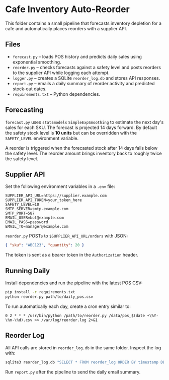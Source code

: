 # Cafe Inventory Auto-Reorder

This folder contains a small pipeline that forecasts inventory depletion for a cafe and automatically places reorders with a supplier API.

## Files

- `forecast.py` – loads POS history and predicts daily sales using exponential smoothing.
- `reorder.py` – checks forecasts against a safety level and posts reorders to the supplier API while logging each attempt.
- `logger.py` – creates a SQLite `reorder_log.db` and stores API responses.
- `report.py` – emails a daily summary of reorder activity and predicted stock-out dates.
- `requirements.txt` – Python dependencies.

## Forecasting

`forecast.py` uses `statsmodels` `SimpleExpSmoothing` to estimate the next day's sales for each SKU. The forecast is projected 14 days forward. By default the safety stock level is **10 units** but can be overridden with the `SAFETY_LEVEL` environment variable.

A reorder is triggered when the forecasted stock after 14 days falls below the safety level. The reorder amount brings inventory back to roughly twice the safety level.

## Supplier API

Set the following environment variables in a `.env` file:

```
SUPPLIER_API_URL=https://supplier.example.com
SUPPLIER_API_TOKEN=your_token_here
SAFETY_LEVEL=10
SMTP_SERVER=smtp.example.com
SMTP_PORT=587
EMAIL_USER=bot@example.com
EMAIL_PASS=password
EMAIL_TO=manager@example.com
```

`reorder.py` POSTs to `$SUPPLIER_API_URL/orders` with JSON:

```json
{ "sku": "ABC123", "quantity": 20 }
```

The token is sent as a bearer token in the `Authorization` header.

## Running Daily

Install dependencies and run the pipeline with the latest POS CSV:

```bash
pip install -r requirements.txt
python reorder.py path/to/daily_pos.csv
```

To run automatically each day, create a cron entry similar to:

```
0 2 * * * /usr/bin/python /path/to/reorder.py /data/pos_$(date +\%Y-\%m-\%d).csv >> /var/log/reorder.log 2>&1
```

## Reorder Log

All API calls are stored in `reorder_log.db` in the same folder. Inspect the log with:

```bash
sqlite3 reorder_log.db "SELECT * FROM reorder_log ORDER BY timestamp DESC LIMIT 20;"
```

Run `report.py` after the pipeline to send the daily email summary.
